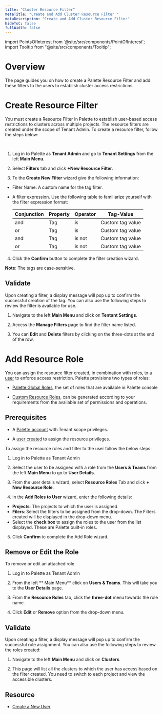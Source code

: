 ```yaml
---
title: "Cluster Resource Filter"
metaTitle: "Create and Add Cluster Resource Filter "
metaDescription: "Create and Add Cluster Resource Filter"
hideToC: false
fullWidth: false
---
```





import PointsOfInterest from '@site/src/components/PointOfInterest';
import Tooltip from "@site/src/components/Tooltip";



# Overview

The page guides you on how to create a Palette Resource Filter and add these filters to the users to establish cluster access restrictions.

# Create Resource Filter

You must create a Resource Filter in Palette to establish user-based access restrictions to clusters across multiple projects. The resource filters are created under the scope of Tenant Admin. To create a resource filter, follow the steps below:
 
<br />

1. Log in to Palette as **Tenant Admin** and go to **Tenant Settings** from the left **Main Menu**.


2. Select **Filters** tab and click **+New Resource Filter**.


3. To the **Create New Filter** wizard give the following information:
  * Filter Name: A custom name for the tag filter.
  * A filter expression. Use the following table to familiarize yourself with the filter expression format: 

    |Conjunction| Property| Operator| Tag-Value|
    |-------|-----|---------|------------------|
    |and    | Tag | is      | Custom  tag value|
    |or     | Tag | is      | Custom  tag value|
    |and    | Tag | is not  | Custom  tag value| 
    |or     | Tag | is not  | Custom  tag value|  
    
4. Click the **Confirm** button to complete the filter creation wizard.

**Note:** The tags are case-sensitive.

## Validate

Upon creating a filter, a display message will pop up to confirm the successful creation of the tag. You can also use the following steps to review the filter is available for use.

1. Navigate to the left **Main Menu** and click on **Tentant Settings**.

2. Access the **Manage Filters** page to find the filter name listed. 

3. You can **Edit** and **Delete** filters by clicking on the three-dots at the end of the row.

# Add Resource Role

You can assign the resource filter created, in combination with roles, to a [user](/user-management/new-user#createanewuser) to enforce access restriction. Palette provisions two types of roles:

* [Palette Global Roles](/user-management/palette-rbac/resource-scope-roles-permissions#paletteglobalresourceroles), the set of roles that are available in Palette console

* [Custom Resource Roles](/user-management/palette-rbac/resource-scope-roles-permissions#palettecustomresourceroles),  can be generated according to your requirements from the available set of permissions and operations. 

## Prerequisites

* A [Palette account](https://www.spectrocloud.com/get-started/) with Tenant scope privileges.

* A [user created](/user-management/new-user#createanewuser) to assign the resource privileges.

To assign the resource roles and filter to the user follow the below steps:
<br />

1. Log in to Palette as Tenant Admin


2. Select the user to be assigned with a role from the **Users & Teams** from the left **Main Menu** to go to **User Details**.


3. From the user details wizard, select **Resource Roles** Tab and click **+ New Resource Role**.


4. In the **Add Roles to User** wizard, enter the following details:
  * **Projects**: The projects to which the user is assigned.
  * **Filers**: Select the filters to be assigned from the drop-down. The Filters created will be displayed in the drop-down menu.
  * Select the **check box** to assign the roles to the user from the list displayed. These are Palette built-in roles.


5. Click **Confirm** to complete the Add Role wizard.

## Remove or Edit the Role 

To remove or edit an attached role:

1. Log in to Palette as Tenant Admin


2. From the left ** Main Menu** click on **Users & Teams**. This will take you to the **User Details** page.


3. From the **Resource Roles** tab, click the **three-dot** menu towards the role name.


4. Click **Edit** or **Remove** option from the drop-down menu.

## Validate

Upon creating a filter, a display message will pop up to confirm the successful role assignment. You can also use the following steps to review the roles created:

1. Navigate to the left **Main Menu** and click on **Clusters**.

2. This page will list all the clusters to which the user has access based on the filter created. You need to switch to each project and view the accessible clusters.

## Resource

* [Create a New User](/user-management/new-user#createanewuser)

